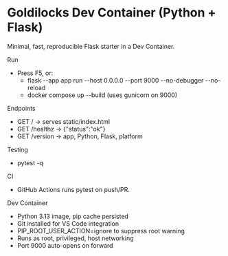 # Goldilocks Dev Container (Python + Flask)

Minimal, fast, reproducible Flask starter in a Dev Container.

Run

- Press F5, or:
  - flask --app app run --host 0.0.0.0 --port 9000 --no-debugger --no-reload
  - docker compose up --build (uses gunicorn on 9000)

Endpoints

- GET / -> serves static/index.html
- GET /healthz -> {"status":"ok"}
- GET /version -> app, Python, Flask, platform

Testing

- pytest -q

CI

- GitHub Actions runs pytest on push/PR.

Dev Container

- Python 3.13 image, pip cache persisted
- Git installed for VS Code integration
- PIP_ROOT_USER_ACTION=ignore to suppress root warning
- Runs as root, privileged, host networking
- Port 9000 auto-opens on forward

